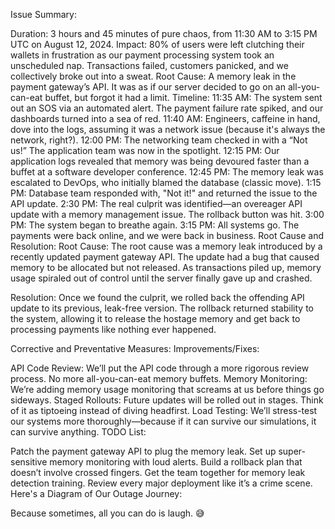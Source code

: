 Issue Summary:

Duration: 3 hours and 45 minutes of pure chaos, from 11:30 AM to 3:15 PM UTC on August 12, 2024.
Impact: 80% of users were left clutching their wallets in frustration as our payment processing system took an unscheduled nap. Transactions failed, customers panicked, and we collectively broke out into a sweat.
Root Cause: A memory leak in the payment gateway’s API. It was as if our server decided to go on an all-you-can-eat buffet, but forgot it had a limit.
Timeline:
11:35 AM: The system sent out an SOS via an automated alert. The payment failure rate spiked, and our dashboards turned into a sea of red.
11:40 AM: Engineers, caffeine in hand, dove into the logs, assuming it was a network issue (because it's always the network, right?).
12:00 PM: The networking team checked in with a “Not us!” The application team was now in the spotlight.
12:15 PM: Our application logs revealed that memory was being devoured faster than a buffet at a software developer conference.
12:45 PM: The memory leak was escalated to DevOps, who initially blamed the database (classic move).
1:15 PM: Database team responded with, "Not it!" and returned the issue to the API update.
2:30 PM: The real culprit was identified—an overeager API update with a memory management issue. The rollback button was hit.
3:00 PM: The system began to breathe again.
3:15 PM: All systems go. The payments were back online, and we were back in business.
Root Cause and Resolution:
Root Cause:
The root cause was a memory leak introduced by a recently updated payment gateway API. The update had a bug that caused memory to be allocated but not released. As transactions piled up, memory usage spiraled out of control until the server finally gave up and crashed.

Resolution:
Once we found the culprit, we rolled back the offending API update to its previous, leak-free version. The rollback returned stability to the system, allowing it to release the hostage memory and get back to processing payments like nothing ever happened.

Corrective and Preventative Measures:
Improvements/Fixes:

API Code Review: We’ll put the API code through a more rigorous review process. No more all-you-can-eat memory buffets.
Memory Monitoring: We’re adding memory usage monitoring that screams at us before things go sideways.
Staged Rollouts: Future updates will be rolled out in stages. Think of it as tiptoeing instead of diving headfirst.
Load Testing: We’ll stress-test our systems more thoroughly—because if it can survive our simulations, it can survive anything.
TODO List:

Patch the payment gateway API to plug the memory leak.
Set up super-sensitive memory monitoring with loud alerts.
Build a rollback plan that doesn’t involve crossed fingers.
Get the team together for memory leak detection training.
Review every major deployment like it’s a crime scene.
Here's a Diagram of Our Outage Journey:

Because sometimes, all you can do is laugh. 😅
